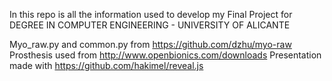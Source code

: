 In this repo is all the information used to develop my Final Project for DEGREE IN COMPUTER ENGINEERING - UNIVERSITY OF ALICANTE

Myo_raw.py and common.py from <https://github.com/dzhu/myo-raw>
Prosthesis used from <http://www.openbionics.com/downloads>
Presentation made with <https://github.com/hakimel/reveal.js>
